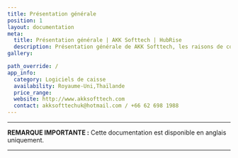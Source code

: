 ```yaml
---
title: Présentation générale
position: 1
layout: documentation
meta:
  title: Présentation générale | AKK Softtech | HubRise
  description: Présentation générale de AKK Softtech, les raisons de connecter AKK Softtech à HubRise et les fonctionnalités de l'intégration avec HubRise.
gallery:

path_override: /
app_info:
  category: Logiciels de caisse
  availability: Royaume-Uni,Thaïlande
  price_range:
  website: http://www.akksofttech.com
  contact: akksofttechuk@hotmail.com / +66 62 698 1988
---
```


---

**REMARQUE IMPORTANTE :** Cette documentation est disponible <Link to="/apps/akk-softtech" addLocalePrefix={false}>en anglais uniquement</Link>.

---
